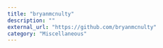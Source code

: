 ```yaml
---
title: "bryanmcnulty"
description: ""
external_url: "https://github.com/bryanmcnulty"
category: "Miscellaneous"
---
```

